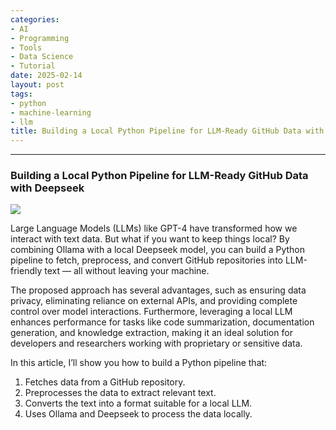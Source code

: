 ```yaml
---
categories:
- AI
- Programming
- Tools
- Data Science
- Tutorial
date: 2025-02-14
layout: post
tags:
- python
- machine-learning
- llm
title: Building a Local Python Pipeline for LLM-Ready GitHub Data with Deepseek
---
```



* * *

### Building a Local Python Pipeline for LLM-Ready GitHub Data with Deepseek

![](https://cdn-images-1.medium.com/max/800/1*a99nOwnkQ9kCjk_GVnd8MQ.png)

Large Language Models (LLMs) like GPT-4 have transformed how we interact with text data. But what if you want to keep things local? By combining Ollama with a local Deepseek model, you can build a Python pipeline to fetch, preprocess, and convert GitHub repositories into LLM-friendly text — all without leaving your machine.

The proposed approach has several advantages, such as ensuring data privacy, eliminating reliance on external APIs, and providing complete control over model interactions. Furthermore, leveraging a local LLM enhances performance for tasks like code summarization, documentation generation, and knowledge extraction, making it an ideal solution for developers and researchers working with proprietary or sensitive data.

In this article, I’ll show you how to build a Python pipeline that:

  1. Fetches data from a GitHub repository.
  2. Preprocesses the data to extract relevant text.
  3. Converts the text into a format suitable for a local LLM.
  4. Uses Ollama and Deepseek to process the data locally.